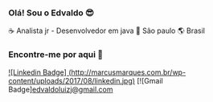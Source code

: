 ### Olá! Sou o Edvaldo :sunglasses:

:coffee: Analista jr - Desenvolvedor em java :house_with_garden: São paulo :earth_americas: Brasil 

### Encontre-me por aqui :mag_right:
[![Linkedin Badge] (http://marcusmarques.com.br/wp-content/uploads/2017/08/linkedin.jpg)](https://www.linkedin.com/in/edvaldo-junior-77a7251a0/)
[![Gmail Badge]edvaldoluizj@gmail.com

